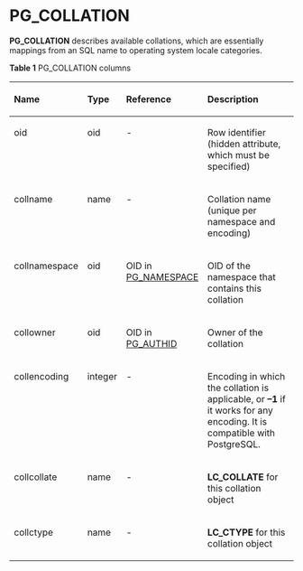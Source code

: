 # PG\_COLLATION<a name="EN-US_TOPIC_0289900999"></a>

**PG\_COLLATION**  describes available collations, which are essentially mappings from an SQL name to operating system locale categories.

**Table  1**  PG\_COLLATION columns

<a name="en-us_topic_0283137275_en-us_topic_0237122278_en-us_topic_0059779096_tfef590a752224800b5cb4e1f9cb9c250"></a>
<table><thead align="left"><tr id="en-us_topic_0283137275_en-us_topic_0237122278_en-us_topic_0059779096_r14241d86f676417897bd39a3e04bb816"><th class="cellrowborder" valign="top" width="21.43%" id="mcps1.2.5.1.1"><p id="en-us_topic_0283137275_en-us_topic_0237122278_en-us_topic_0059779096_aec19f6c15e48461f80ace101287db14d"><a name="en-us_topic_0283137275_en-us_topic_0237122278_en-us_topic_0059779096_aec19f6c15e48461f80ace101287db14d"></a><a name="en-us_topic_0283137275_en-us_topic_0237122278_en-us_topic_0059779096_aec19f6c15e48461f80ace101287db14d"></a>Name</p>
</th>
<th class="cellrowborder" valign="top" width="12.41%" id="mcps1.2.5.1.2"><p id="en-us_topic_0283137275_en-us_topic_0237122278_en-us_topic_0059779096_a76efab2c1b3f4bf5872ff51f238b03b0"><a name="en-us_topic_0283137275_en-us_topic_0237122278_en-us_topic_0059779096_a76efab2c1b3f4bf5872ff51f238b03b0"></a><a name="en-us_topic_0283137275_en-us_topic_0237122278_en-us_topic_0059779096_a76efab2c1b3f4bf5872ff51f238b03b0"></a>Type</p>
</th>
<th class="cellrowborder" valign="top" width="27.439999999999998%" id="mcps1.2.5.1.3"><p id="en-us_topic_0283137275_en-us_topic_0237122278_en-us_topic_0059779096_ab39e88c1322846daaababd10f031de77"><a name="en-us_topic_0283137275_en-us_topic_0237122278_en-us_topic_0059779096_ab39e88c1322846daaababd10f031de77"></a><a name="en-us_topic_0283137275_en-us_topic_0237122278_en-us_topic_0059779096_ab39e88c1322846daaababd10f031de77"></a>Reference</p>
</th>
<th class="cellrowborder" valign="top" width="38.72%" id="mcps1.2.5.1.4"><p id="en-us_topic_0283137275_en-us_topic_0237122278_en-us_topic_0059779096_a4660413be70b46119e0cfc3350090dd1"><a name="en-us_topic_0283137275_en-us_topic_0237122278_en-us_topic_0059779096_a4660413be70b46119e0cfc3350090dd1"></a><a name="en-us_topic_0283137275_en-us_topic_0237122278_en-us_topic_0059779096_a4660413be70b46119e0cfc3350090dd1"></a>Description</p>
</th>
</tr>
</thead>
<tbody><tr id="en-us_topic_0283137275_en-us_topic_0237122278_en-us_topic_0059779096_r8564bac0a618471da4169aca38614cd3"><td class="cellrowborder" valign="top" width="21.43%" headers="mcps1.2.5.1.1 "><p id="en-us_topic_0283137275_en-us_topic_0237122278_en-us_topic_0059779096_a7919e237251d4d03b6e5291983b75903"><a name="en-us_topic_0283137275_en-us_topic_0237122278_en-us_topic_0059779096_a7919e237251d4d03b6e5291983b75903"></a><a name="en-us_topic_0283137275_en-us_topic_0237122278_en-us_topic_0059779096_a7919e237251d4d03b6e5291983b75903"></a>oid</p>
</td>
<td class="cellrowborder" valign="top" width="12.41%" headers="mcps1.2.5.1.2 "><p id="en-us_topic_0283137275_en-us_topic_0237122278_en-us_topic_0059779096_af3bcb2c6ff314c09b81321a5e0795057"><a name="en-us_topic_0283137275_en-us_topic_0237122278_en-us_topic_0059779096_af3bcb2c6ff314c09b81321a5e0795057"></a><a name="en-us_topic_0283137275_en-us_topic_0237122278_en-us_topic_0059779096_af3bcb2c6ff314c09b81321a5e0795057"></a>oid</p>
</td>
<td class="cellrowborder" valign="top" width="27.439999999999998%" headers="mcps1.2.5.1.3 "><p id="en-us_topic_0283137275_en-us_topic_0237122278_en-us_topic_0059779096_af041b81931d1464bba82726e72bf8ede"><a name="en-us_topic_0283137275_en-us_topic_0237122278_en-us_topic_0059779096_af041b81931d1464bba82726e72bf8ede"></a><a name="en-us_topic_0283137275_en-us_topic_0237122278_en-us_topic_0059779096_af041b81931d1464bba82726e72bf8ede"></a>-</p>
</td>
<td class="cellrowborder" valign="top" width="38.72%" headers="mcps1.2.5.1.4 "><p id="en-us_topic_0283137275_en-us_topic_0237122278_en-us_topic_0059779096_a4e09af768b114e3088420c44b05de3be"><a name="en-us_topic_0283137275_en-us_topic_0237122278_en-us_topic_0059779096_a4e09af768b114e3088420c44b05de3be"></a><a name="en-us_topic_0283137275_en-us_topic_0237122278_en-us_topic_0059779096_a4e09af768b114e3088420c44b05de3be"></a>Row identifier (hidden attribute, which must be specified)</p>
</td>
</tr>
<tr id="en-us_topic_0283137275_en-us_topic_0237122278_en-us_topic_0059779096_r4b61ed0a0fcd4f989f1fe68e7e96ccba"><td class="cellrowborder" valign="top" width="21.43%" headers="mcps1.2.5.1.1 "><p id="en-us_topic_0283137275_en-us_topic_0237122278_en-us_topic_0059779096_aeb9d86ab7bc04410a34503527c9dffb8"><a name="en-us_topic_0283137275_en-us_topic_0237122278_en-us_topic_0059779096_aeb9d86ab7bc04410a34503527c9dffb8"></a><a name="en-us_topic_0283137275_en-us_topic_0237122278_en-us_topic_0059779096_aeb9d86ab7bc04410a34503527c9dffb8"></a>collname</p>
</td>
<td class="cellrowborder" valign="top" width="12.41%" headers="mcps1.2.5.1.2 "><p id="en-us_topic_0283137275_en-us_topic_0237122278_en-us_topic_0059779096_a15649ebc1a1148b18cf51ed66bcb7494"><a name="en-us_topic_0283137275_en-us_topic_0237122278_en-us_topic_0059779096_a15649ebc1a1148b18cf51ed66bcb7494"></a><a name="en-us_topic_0283137275_en-us_topic_0237122278_en-us_topic_0059779096_a15649ebc1a1148b18cf51ed66bcb7494"></a>name</p>
</td>
<td class="cellrowborder" valign="top" width="27.439999999999998%" headers="mcps1.2.5.1.3 "><p id="en-us_topic_0283137275_en-us_topic_0237122278_en-us_topic_0059779096_a915b5d98a14a416ea2e725b46ef7d744"><a name="en-us_topic_0283137275_en-us_topic_0237122278_en-us_topic_0059779096_a915b5d98a14a416ea2e725b46ef7d744"></a><a name="en-us_topic_0283137275_en-us_topic_0237122278_en-us_topic_0059779096_a915b5d98a14a416ea2e725b46ef7d744"></a>-</p>
</td>
<td class="cellrowborder" valign="top" width="38.72%" headers="mcps1.2.5.1.4 "><p id="en-us_topic_0283137275_en-us_topic_0237122278_en-us_topic_0059779096_aebecc54578aa4a3db68a4dcb8114fd87"><a name="en-us_topic_0283137275_en-us_topic_0237122278_en-us_topic_0059779096_aebecc54578aa4a3db68a4dcb8114fd87"></a><a name="en-us_topic_0283137275_en-us_topic_0237122278_en-us_topic_0059779096_aebecc54578aa4a3db68a4dcb8114fd87"></a>Collation name (unique per namespace and encoding)</p>
</td>
</tr>
<tr id="en-us_topic_0283137275_en-us_topic_0237122278_en-us_topic_0059779096_r7beb81db12d642bb95868dbf8c6ec419"><td class="cellrowborder" valign="top" width="21.43%" headers="mcps1.2.5.1.1 "><p id="en-us_topic_0283137275_en-us_topic_0237122278_en-us_topic_0059779096_aa193df64959945ba9515e2633486758e"><a name="en-us_topic_0283137275_en-us_topic_0237122278_en-us_topic_0059779096_aa193df64959945ba9515e2633486758e"></a><a name="en-us_topic_0283137275_en-us_topic_0237122278_en-us_topic_0059779096_aa193df64959945ba9515e2633486758e"></a>collnamespace</p>
</td>
<td class="cellrowborder" valign="top" width="12.41%" headers="mcps1.2.5.1.2 "><p id="en-us_topic_0283137275_en-us_topic_0237122278_en-us_topic_0059779096_a4522dd5087134dfa9e974f268a207319"><a name="en-us_topic_0283137275_en-us_topic_0237122278_en-us_topic_0059779096_a4522dd5087134dfa9e974f268a207319"></a><a name="en-us_topic_0283137275_en-us_topic_0237122278_en-us_topic_0059779096_a4522dd5087134dfa9e974f268a207319"></a>oid</p>
</td>
<td class="cellrowborder" valign="top" width="27.439999999999998%" headers="mcps1.2.5.1.3 "><p id="en-us_topic_0283137275_en-us_topic_0237122278_en-us_topic_0059779096_a3ff9352c82b64efdb02885d39d84de77"><a name="en-us_topic_0283137275_en-us_topic_0237122278_en-us_topic_0059779096_a3ff9352c82b64efdb02885d39d84de77"></a><a name="en-us_topic_0283137275_en-us_topic_0237122278_en-us_topic_0059779096_a3ff9352c82b64efdb02885d39d84de77"></a>OID in <a href="pg_namespace.md">PG_NAMESPACE</a></p>
</td>
<td class="cellrowborder" valign="top" width="38.72%" headers="mcps1.2.5.1.4 "><p id="en-us_topic_0283137275_en-us_topic_0237122278_en-us_topic_0059779096_a146fd8df3a0e4cc68cb75c4d1bfe2df1"><a name="en-us_topic_0283137275_en-us_topic_0237122278_en-us_topic_0059779096_a146fd8df3a0e4cc68cb75c4d1bfe2df1"></a><a name="en-us_topic_0283137275_en-us_topic_0237122278_en-us_topic_0059779096_a146fd8df3a0e4cc68cb75c4d1bfe2df1"></a>OID of the namespace that contains this collation</p>
</td>
</tr>
<tr id="en-us_topic_0283137275_en-us_topic_0237122278_en-us_topic_0059779096_r0f27ccb40dc740a5bca72626191e0c8a"><td class="cellrowborder" valign="top" width="21.43%" headers="mcps1.2.5.1.1 "><p id="en-us_topic_0283137275_en-us_topic_0237122278_en-us_topic_0059779096_af02a37d7b544414c8b51e2890f0a083d"><a name="en-us_topic_0283137275_en-us_topic_0237122278_en-us_topic_0059779096_af02a37d7b544414c8b51e2890f0a083d"></a><a name="en-us_topic_0283137275_en-us_topic_0237122278_en-us_topic_0059779096_af02a37d7b544414c8b51e2890f0a083d"></a>collowner</p>
</td>
<td class="cellrowborder" valign="top" width="12.41%" headers="mcps1.2.5.1.2 "><p id="en-us_topic_0283137275_en-us_topic_0237122278_en-us_topic_0059779096_a0d5247a27bd944119d958fb29a7c9bcf"><a name="en-us_topic_0283137275_en-us_topic_0237122278_en-us_topic_0059779096_a0d5247a27bd944119d958fb29a7c9bcf"></a><a name="en-us_topic_0283137275_en-us_topic_0237122278_en-us_topic_0059779096_a0d5247a27bd944119d958fb29a7c9bcf"></a>oid</p>
</td>
<td class="cellrowborder" valign="top" width="27.439999999999998%" headers="mcps1.2.5.1.3 "><p id="en-us_topic_0283137275_en-us_topic_0237122278_en-us_topic_0059779096_ab87b52004f584ec9a83be16a25f42c3a"><a name="en-us_topic_0283137275_en-us_topic_0237122278_en-us_topic_0059779096_ab87b52004f584ec9a83be16a25f42c3a"></a><a name="en-us_topic_0283137275_en-us_topic_0237122278_en-us_topic_0059779096_ab87b52004f584ec9a83be16a25f42c3a"></a>OID in <a href="pg_authid.md">PG_AUTHID</a></p>
</td>
<td class="cellrowborder" valign="top" width="38.72%" headers="mcps1.2.5.1.4 "><p id="en-us_topic_0283137275_en-us_topic_0237122278_en-us_topic_0059779096_ad35cacb3ad3a42199f43dd6ed4d2e5a7"><a name="en-us_topic_0283137275_en-us_topic_0237122278_en-us_topic_0059779096_ad35cacb3ad3a42199f43dd6ed4d2e5a7"></a><a name="en-us_topic_0283137275_en-us_topic_0237122278_en-us_topic_0059779096_ad35cacb3ad3a42199f43dd6ed4d2e5a7"></a>Owner of the collation</p>
</td>
</tr>
<tr id="en-us_topic_0283137275_en-us_topic_0237122278_en-us_topic_0059779096_r51ea1de489694a18824125c2c494d6c0"><td class="cellrowborder" valign="top" width="21.43%" headers="mcps1.2.5.1.1 "><p id="en-us_topic_0283137275_en-us_topic_0237122278_en-us_topic_0059779096_a1fd16bf987fa453fa69698c5b21f3814"><a name="en-us_topic_0283137275_en-us_topic_0237122278_en-us_topic_0059779096_a1fd16bf987fa453fa69698c5b21f3814"></a><a name="en-us_topic_0283137275_en-us_topic_0237122278_en-us_topic_0059779096_a1fd16bf987fa453fa69698c5b21f3814"></a>collencoding</p>
</td>
<td class="cellrowborder" valign="top" width="12.41%" headers="mcps1.2.5.1.2 "><p id="en-us_topic_0283137275_en-us_topic_0237122278_en-us_topic_0059779096_a88cc85d135334beb92d67a5ba9b8b536"><a name="en-us_topic_0283137275_en-us_topic_0237122278_en-us_topic_0059779096_a88cc85d135334beb92d67a5ba9b8b536"></a><a name="en-us_topic_0283137275_en-us_topic_0237122278_en-us_topic_0059779096_a88cc85d135334beb92d67a5ba9b8b536"></a>integer</p>
</td>
<td class="cellrowborder" valign="top" width="27.439999999999998%" headers="mcps1.2.5.1.3 "><p id="en-us_topic_0283137275_en-us_topic_0237122278_en-us_topic_0059779096_a7dcaed99cb074b6fbcb357f4138c301d"><a name="en-us_topic_0283137275_en-us_topic_0237122278_en-us_topic_0059779096_a7dcaed99cb074b6fbcb357f4138c301d"></a><a name="en-us_topic_0283137275_en-us_topic_0237122278_en-us_topic_0059779096_a7dcaed99cb074b6fbcb357f4138c301d"></a>-</p>
</td>
<td class="cellrowborder" valign="top" width="38.72%" headers="mcps1.2.5.1.4 "><p id="en-us_topic_0283137275_en-us_topic_0237122278_en-us_topic_0059779096_ad2d7ac0a19cf42978462bc66070e1a28"><a name="en-us_topic_0283137275_en-us_topic_0237122278_en-us_topic_0059779096_ad2d7ac0a19cf42978462bc66070e1a28"></a><a name="en-us_topic_0283137275_en-us_topic_0237122278_en-us_topic_0059779096_ad2d7ac0a19cf42978462bc66070e1a28"></a>Encoding in which the collation is applicable, or <strong id="b213545532913"><a name="b213545532913"></a><a name="b213545532913"></a>–1</strong> if it works for any encoding. It is compatible with PostgreSQL.</p>
</td>
</tr>
<tr id="en-us_topic_0283137275_en-us_topic_0237122278_en-us_topic_0059779096_r13169b8673c641bcbd1b1b60eaff3937"><td class="cellrowborder" valign="top" width="21.43%" headers="mcps1.2.5.1.1 "><p id="en-us_topic_0283137275_en-us_topic_0237122278_en-us_topic_0059779096_a91a1747f6bdb4b93b27a8c37acf8a93a"><a name="en-us_topic_0283137275_en-us_topic_0237122278_en-us_topic_0059779096_a91a1747f6bdb4b93b27a8c37acf8a93a"></a><a name="en-us_topic_0283137275_en-us_topic_0237122278_en-us_topic_0059779096_a91a1747f6bdb4b93b27a8c37acf8a93a"></a>collcollate</p>
</td>
<td class="cellrowborder" valign="top" width="12.41%" headers="mcps1.2.5.1.2 "><p id="en-us_topic_0283137275_en-us_topic_0237122278_en-us_topic_0059779096_a404b37094e97454490e36b8b3afac0c7"><a name="en-us_topic_0283137275_en-us_topic_0237122278_en-us_topic_0059779096_a404b37094e97454490e36b8b3afac0c7"></a><a name="en-us_topic_0283137275_en-us_topic_0237122278_en-us_topic_0059779096_a404b37094e97454490e36b8b3afac0c7"></a>name</p>
</td>
<td class="cellrowborder" valign="top" width="27.439999999999998%" headers="mcps1.2.5.1.3 "><p id="en-us_topic_0283137275_en-us_topic_0237122278_en-us_topic_0059779096_a8e7d30df58464058b6666aaa48c48d75"><a name="en-us_topic_0283137275_en-us_topic_0237122278_en-us_topic_0059779096_a8e7d30df58464058b6666aaa48c48d75"></a><a name="en-us_topic_0283137275_en-us_topic_0237122278_en-us_topic_0059779096_a8e7d30df58464058b6666aaa48c48d75"></a>-</p>
</td>
<td class="cellrowborder" valign="top" width="38.72%" headers="mcps1.2.5.1.4 "><p id="en-us_topic_0283137275_en-us_topic_0237122278_en-us_topic_0059779096_a2c1162c5a5ee4b778fb049813444833e"><a name="en-us_topic_0283137275_en-us_topic_0237122278_en-us_topic_0059779096_a2c1162c5a5ee4b778fb049813444833e"></a><a name="en-us_topic_0283137275_en-us_topic_0237122278_en-us_topic_0059779096_a2c1162c5a5ee4b778fb049813444833e"></a><strong id="b1857916143411"><a name="b1857916143411"></a><a name="b1857916143411"></a>LC_COLLATE</strong> for this collation object</p>
</td>
</tr>
<tr id="en-us_topic_0283137275_en-us_topic_0237122278_en-us_topic_0059779096_r349c0d090389458f953a178c9cfec5d7"><td class="cellrowborder" valign="top" width="21.43%" headers="mcps1.2.5.1.1 "><p id="en-us_topic_0283137275_en-us_topic_0237122278_en-us_topic_0059779096_a4afce6200ed94cdb84ba10c11e176c33"><a name="en-us_topic_0283137275_en-us_topic_0237122278_en-us_topic_0059779096_a4afce6200ed94cdb84ba10c11e176c33"></a><a name="en-us_topic_0283137275_en-us_topic_0237122278_en-us_topic_0059779096_a4afce6200ed94cdb84ba10c11e176c33"></a>collctype</p>
</td>
<td class="cellrowborder" valign="top" width="12.41%" headers="mcps1.2.5.1.2 "><p id="en-us_topic_0283137275_en-us_topic_0237122278_en-us_topic_0059779096_a204835a8934f4fbea8cfb7fd1ebdb4a5"><a name="en-us_topic_0283137275_en-us_topic_0237122278_en-us_topic_0059779096_a204835a8934f4fbea8cfb7fd1ebdb4a5"></a><a name="en-us_topic_0283137275_en-us_topic_0237122278_en-us_topic_0059779096_a204835a8934f4fbea8cfb7fd1ebdb4a5"></a>name</p>
</td>
<td class="cellrowborder" valign="top" width="27.439999999999998%" headers="mcps1.2.5.1.3 "><p id="en-us_topic_0283137275_en-us_topic_0237122278_en-us_topic_0059779096_a3d39d1d991874b4fb4564bcf2c2696a8"><a name="en-us_topic_0283137275_en-us_topic_0237122278_en-us_topic_0059779096_a3d39d1d991874b4fb4564bcf2c2696a8"></a><a name="en-us_topic_0283137275_en-us_topic_0237122278_en-us_topic_0059779096_a3d39d1d991874b4fb4564bcf2c2696a8"></a>-</p>
</td>
<td class="cellrowborder" valign="top" width="38.72%" headers="mcps1.2.5.1.4 "><p id="en-us_topic_0283137275_en-us_topic_0237122278_en-us_topic_0059779096_a970a6580d949442f879d6ad3425c089b"><a name="en-us_topic_0283137275_en-us_topic_0237122278_en-us_topic_0059779096_a970a6580d949442f879d6ad3425c089b"></a><a name="en-us_topic_0283137275_en-us_topic_0237122278_en-us_topic_0059779096_a970a6580d949442f879d6ad3425c089b"></a><strong id="b039316186349"><a name="b039316186349"></a><a name="b039316186349"></a>LC_CTYPE</strong> for this collation object</p>
</td>
</tr>
</tbody>
</table>

